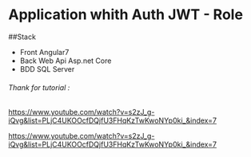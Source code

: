 # Application whith Auth JWT - Role 

##Stack
- Front Angular7
- Back Web Api Asp.net Core 
- BDD SQL Server

###### Thank for tutorial  :
https://www.youtube.com/watch?v=s2zJ_g-iQvg&list=PLjC4UKOOcfDQjfU3FHqKzTwKwoNYp0ki_&index=7

https://www.youtube.com/watch?v=s2zJ_g-iQvg&list=PLjC4UKOOcfDQjfU3FHqKzTwKwoNYp0ki_&index=7